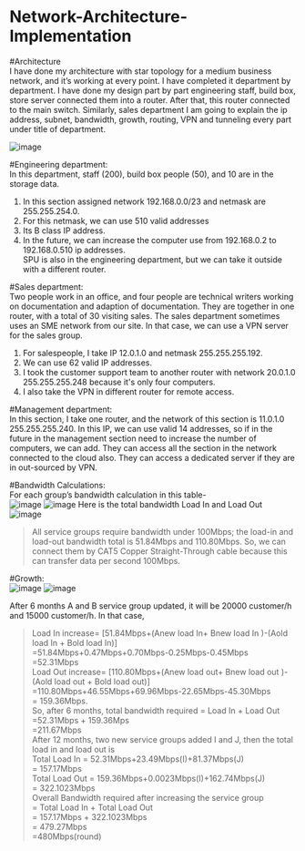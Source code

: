 # Network-Architecture-Implementation
#Architecture <br />
I have done my architecture with star topology for a medium business network, and it’s working at every point. I have completed it department by department. I have done my design part by part engineering staff, build box, store server connected them into a router. After that, this router connected to the main switch. Similarly, sales department I am going to explain the ip address, subnet, bandwidth, growth, routing, VPN and tunneling every part under title of department.

![image](https://github.com/mdhn18/Network-Architecture-Implementation/assets/55639146/3b9890e6-2668-489d-9077-c2f77daf59f8)


#Engineering department:<br />
In this department, staff (200), build box people (50), and 10 are in the storage data.
1. In this section assigned network 192.168.0.0/23 and netmask are 255.255.254.0.
2. For this netmask, we can use 510 valid addresses
3. Its B class IP address.
4. In the future, we can increase the computer use from 192.168.0.2 to 192.168.0.510 ip addresses.<br />
SPU is also in the engineering department, but we can take it outside with a different router.

#Sales department:<br />
Two people work in an office, and four people are technical writers working on documentation and adaption of documentation. They are together in one router, with a total of 30 visiting sales. The sales department sometimes uses an SME network from our site. In that case, we can use a VPN server for the sales group.<br />
1. For salespeople, I take IP 12.0.1.0 and netmask 255.255.255.192.
2. We can use 62 valid IP addresses.
3. I took the customer support team to another router with network 20.0.1.0 255.255.255.248 because it's only four computers.
4. I also take the VPN in different router for remote access.<br />

#Management department:<br />
In this section, I take one router, and the network of this section is 11.0.1.0 255.255.255.240. In this IP, we can use valid 14 addresses, so if in the future in the management section need to increase the number of computers, we can add. They can access all the section in the network connected to the cloud also. They can access a dedicated server if they are in out-sourced by VPN.<br />

#Bandwidth Calculations:<br />
For each group’s bandwidth calculation in this table- <br />
![image](https://github.com/mdhn18/Network-Architecture-Implementation/assets/55639146/89a74c7d-81cb-467c-8e68-955148545992)
![image](https://github.com/mdhn18/Network-Architecture-Implementation/assets/55639146/3d7ef715-0be3-4220-972e-4b7088c2bd1e)
Here is the total bandwidth Load In and Load Out <br />
![image](https://github.com/mdhn18/Network-Architecture-Implementation/assets/55639146/213649b1-5cd4-41e5-85fa-12146d979c9e)
> All service groups require bandwidth under 100Mbps; the load-in and load-out bandwidth total is 51.84Mbps and 110.80Mbps. So, we can connect them by CAT5 Copper Straight-Through cable because this can transfer data per second 100Mbps. <br />

#Growth: <br />
![image](https://github.com/mdhn18/Network-Architecture-Implementation/assets/55639146/ca84a287-a33b-4173-ae8e-e5ce20c8e01b)
![image](https://github.com/mdhn18/Network-Architecture-Implementation/assets/55639146/2a871949-67d6-452b-9284-2fe7b34f18a3)

After 6 months A and B service group updated, it will be 20000 customer/h and 15000 customer/h. In that case,<br />
> Load In increase= [51.84Mbps+(Anew load In+ Bnew load In )-(Aold load In + Bold load In)] <br />
                  =51.84Mbps+0.47Mbps+0.70Mbps-0.25Mbps-0.45Mbps<br />
                  =52.31Mbps<br />
> Load Out increase= [110.80Mbps+(Anew load out+ Bnew load out )-(Aold load out + Bold load out)]<br />
                   =110.80Mbps+46.55Mbps+69.96Mbps-22.65Mbps-45.30Mbps <br />
                   = 159.36Mbps. <br />
So, after 6 months, total bandwidth required = Load In + Load Out <br />
                                             =52.31Mbps + 159.36Mps <br />
                                             =211.67Mbps <br />
> After 12 months, two new service groups added I and J, then the total load in and load out is <br />
   Total Load In = 52.31Mbps+23.49Mbps(I)+81.37Mbps(J) <br />
                 = 157.17Mbps <br />
   Total Load Out = 159.36Mbps+0.0023Mbps(I)+162.74Mbps(J) <br />
                  = 322.1023Mbps <br />
> Overall Bandwidth required after increasing the service group <br />
                  = Total Load In + Total Load Out <br />
                  = 157.17Mbps + 322.1023Mbps <br />
                  = 479.27Mbps <br />
                  =480Mbps(round) <br />


